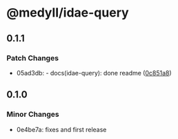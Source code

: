 # @medyll/idae-query

## 0.1.1

### Patch Changes

- 05ad3db: - docs(idae-query): done readme ([0c851a8](https://github.com/medyll/idae/commit/0c851a8ddeb86cddf0a66678dfc723698e45425e))

## 0.1.0

### Minor Changes

- 0e4be7a: fixes and first release
